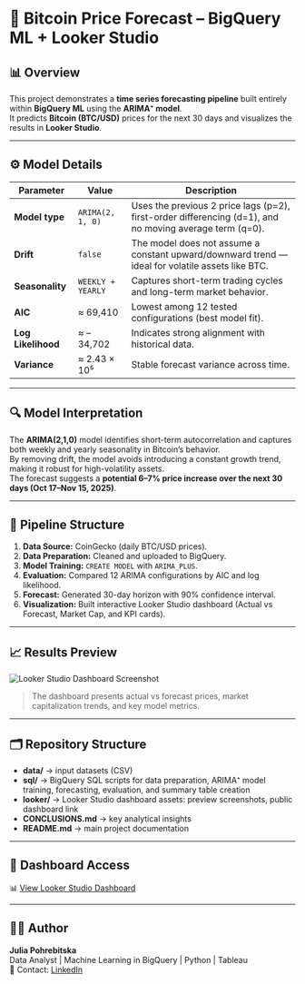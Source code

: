 # 🧠 Bitcoin Price Forecast – BigQuery ML + Looker Studio  

## 📊 Overview
This project demonstrates a **time series forecasting pipeline** built entirely within **BigQuery ML** using the **ARIMA⁺ model**.  
It predicts **Bitcoin (BTC/USD)** prices for the next 30 days and visualizes the results in **Looker Studio**.

---

## ⚙️ Model Details
| Parameter | Value | Description |
|------------|--------|-------------|
| **Model type** | `ARIMA(2, 1, 0)` | Uses the previous 2 price lags (p=2), first-order differencing (d=1), and no moving average term (q=0). |
| **Drift** | `false` | The model does not assume a constant upward/downward trend — ideal for volatile assets like BTC. |
| **Seasonality** | `WEEKLY + YEARLY` | Captures short-term trading cycles and long-term market behavior. |
| **AIC** | ≈ 69,410 | Lowest among 12 tested configurations (best model fit). |
| **Log Likelihood** | ≈ –34,702 | Indicates strong alignment with historical data. |
| **Variance** | ≈ 2.43 × 10⁵ | Stable forecast variance across time. |

---

## 🔍 Model Interpretation
The **ARIMA(2,1,0)** model identifies short-term autocorrelation and captures both weekly and yearly seasonality in Bitcoin’s behavior.  
By removing drift, the model avoids introducing a constant growth trend, making it robust for high-volatility assets.  
The forecast suggests a **potential 6–7% price increase over the next 30 days (Oct 17–Nov 15, 2025)**.  

---

## 🧩 Pipeline Structure
1. **Data Source:** CoinGecko (daily BTC/USD prices).  
2. **Data Preparation:** Cleaned and uploaded to BigQuery.  
3. **Model Training:** `CREATE MODEL` with `ARIMA_PLUS`.  
4. **Evaluation:** Compared 12 ARIMA configurations by AIC and log likelihood.  
5. **Forecast:** Generated 30-day horizon with 90% confidence interval.  
6. **Visualization:** Built interactive Looker Studio dashboard (Actual vs Forecast, Market Cap, and KPI cards).  

---

## 📈 Results Preview
![Looker Studio Dashboard Screenshot](dashboard_preview.png)

> The dashboard presents actual vs forecast prices, market capitalization trends, and key model metrics.

---

## 🗂️ Repository Structure
- **data/** → input datasets (CSV)
- **sql/** → BigQuery SQL scripts for data preparation, ARIMA⁺ model training, forecasting, evaluation, and summary table creation
- **looker/** → Looker Studio dashboard assets: preview screenshots, public dashboard link
- **CONCLUSIONS.md** → key analytical insights
- **README.md** → main project documentation
  
---

## 🔗 Dashboard Access
📊 [View Looker Studio Dashboard](https://lookerstudio.google.com/reporting/f8b6c728-c363-4f2e-9b8a-6b44f72e5eca)

---

## 👩‍💻 Author
**Julia Pohrebitska**  
Data Analyst | Machine Learning in BigQuery | Python | Tableau  
📧 Contact: [LinkedIn](https://linkedin.com/in/jpohrebitska)
